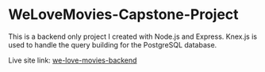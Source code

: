# WeLoveMovies-Capstone-Project

This is a backend only project I created with Node.js and Express. Knex.js is used to handle the query building for the PostgreSQL database.

Live site link: [we-love-movies-backend](https://we-love-movies-backend-fywz.onrender.com)
